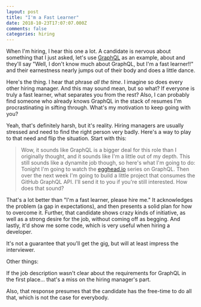```yaml
---
layout: post
title: "I'm a Fast Learner"
date: 2018-10-23T17:07:07.000Z
comments: false
categories: hiring
---
```


When I'm hiring, I hear this one a lot. A candidate is nervous about something that I just asked, let's use [GraphQL](https://graphql.org) as an example, about and they'll say "Well, I don't know much about GraphQL, but I'm a fast learner!!" and their earnestness nearly jumps out of their body and does a little dance.

Here's the thing. I hear that phrase *all the time*. I imagine so does every other hiring manager. And this may sound mean, but so what? If everyone is truly a fast learner, what separates you from the rest? Also, I can probably find someone who already knows GraphQL in the stack of resumes I'm procrastinating in sifting through. What's my motivation to keep going with you?

Yeah, that's definitely harsh, but it's reality. Hiring managers are usually stressed and need to find the right person very badly. Here's a way to play to that need and flip the situation. Start with this:

> Wow, it sounds like GraphQL is a bigger deal for this role than I originally thought, and it sounds like I'm a little out of my depth. This still sounds like a dynamite job though, so here's what I'm going to do: Tonight I'm going to watch the [egghead.io](https://egghead.io) series on GraphQL. Then over the next week I'm going to build a little project that consumes the GitHub GraphQL API. I'll send it to you if you're still interested. How does that sound?

That's a lot better than "I'm a fast learner, please hire me." It acknowledges the problem (a gap in expectations), and then presents a solid plan for how to overcome it. Further, that candidate shows crazy kinds of initiative, as well as a strong desire for the job, without coming off as begging. And lastly, it'd show me some code, which is very useful when hiring a developer.

It's not a guarantee that you'll get the gig, but will at least impress the interviewer.

Other things:

If the job description wasn't clear about the requirements for GraphQL in the first place... that's a miss on the hiring manager's part.

Also, that response presumes that the candidate has the free-time to do all that, which is not the case for everybody. 
